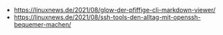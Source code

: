 - https://linuxnews.de/2021/08/glow-der-pfiffige-cli-markdown-viewer/
- https://linuxnews.de/2021/08/ssh-tools-den-alltag-mit-openssh-bequemer-machen/
